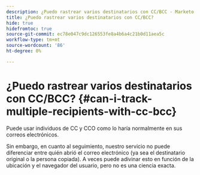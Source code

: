 ```yaml
---
description: ¿Puedo rastrear varios destinatarios con CC/BCC - Marketo Docs - Documentación del producto?
title: ¿Puedo rastrear varios destinatarios con CC/BCC?
hide: true
hidefromtoc: true
source-git-commit: ec78e047c9dc126553fe8a4b6a4c21b0d11aea5c
workflow-type: tm+mt
source-wordcount: '86'
ht-degree: 0%

---
```


# ¿Puedo rastrear varios destinatarios con CC/BCC? {#can-i-track-multiple-recipients-with-cc-bcc}

Puede usar individuos de CC y CCO como lo haría normalmente en sus correos electrónicos.

Sin embargo, en cuanto al seguimiento, nuestro servicio no puede diferenciar entre quién abrió el correo electrónico (ya sea el destinatario original o la persona copiada). A veces puede adivinar esto en función de la ubicación y el navegador del usuario, pero no es una ciencia exacta.
